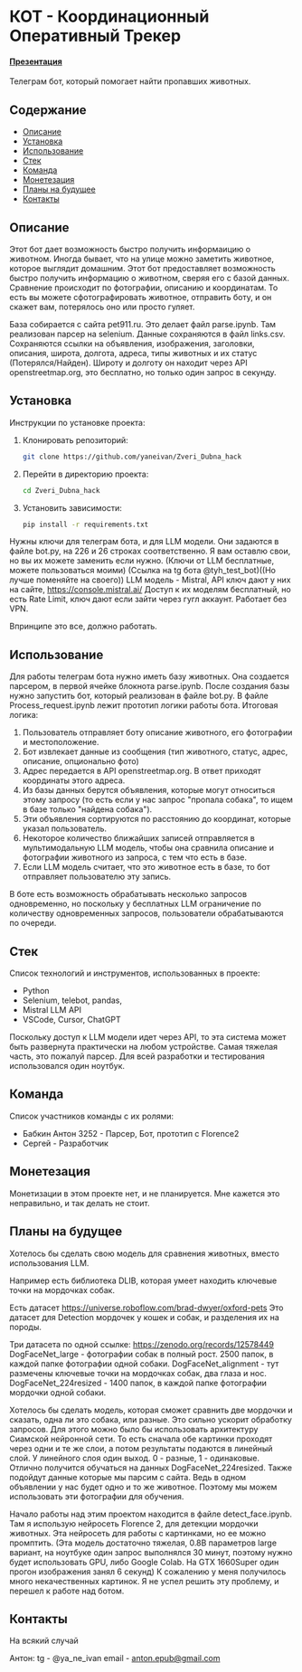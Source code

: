 # КОТ - Координационный Оперативный Трекер

#### [Презентация](КОТ.pptx)

Телеграм бот, который помогает найти пропавших животных.

## Содержание

- [Описание](#описание)
- [Установка](#установка)
- [Использование](#использование)
- [Стек](#Стек)
- [Команда](#команда)
- [Монетезация](#Монетезация)
- [Планы на будущее](#планы-на-будущее)
- [Контакты](#контакты)

## Описание

Этот бот дает возможность быстро получить информаицию о животном. Иногда бывает, что на улице можно заметить животное, которое выглядит домашним. Этот бот предоставляет возможность быстро получить информацию о животном, сверяя его с базой данных. 
Сравнение происходит по фотографии, описанию и координатам. То есть вы можете сфотографировать животное, отправить боту, и он скажет вам, потерялось оно или просто гуляет.

База собирается с сайта pet911.ru. Это делает файл parse.ipynb. Там реализован парсер на selenium. Данные сохраняются в файл links.csv. Сохраняются ссылки на объявления, изображения, заголовки, описания, широта, долгота, адреса, типы животных и их статус (Потерялся/Найден). Широту и долготу он находит через API openstreetmap.org, это бесплатно, но только один запрос в секунду.

## Установка

Инструкции по установке проекта:
1. Клонировать репозиторий:
   ```bash
   git clone https://github.com/yaneivan/Zveri_Dubna_hack
   ```
2. Перейти в директорию проекта:
   ```bash
   cd Zveri_Dubna_hack
   ```
3. Установить зависимости:
   ```bash
   pip install -r requirements.txt
   ```

Нужны ключи для телеграм бота, и для LLM модели. Они задаются в файле bot.py, на 226 и 26 строках соответственно. Я вам оставлю свои, но вы их можете заменить если нужно. (Ключи от LLM бесплатные, можете пользоваться моими)
(Ссылка на tg бота @tyh_test_bot)((Но лучше поменяйте на своего))
LLM модель - Mistral, API ключ дают у них на сайте, https://console.mistral.ai/ 
Доступ к их моделям бесплатный, но есть Rate Limit, ключ дают если зайти через гугл аккаунт. Работает без VPN. 

Впринципе это все, должно работать. 

## Использование

Для работы телеграм бота нужно иметь базу животных. Она создается парсером, в первой ячейке блокнота parse.ipynb.
После создания базы нужно запустить бот, который реализован в файле bot.py.
В файле Process_request.ipynb лежит прототип логики работы бота.
Итоговая логика:
1. Пользователь отправляет боту описание животного, его фотографии и местоположение.
2. Бот извлекает данные из сообщения (тип животного, статус, адрес, описание, опционально фото)
3. Адрес передается в API openstreetmap.org. В ответ приходят координаты этого адреса. 
4. Из базы данных берутся объявления, которые могут относиться этому запросу (то есть если у нас запрос "пропала собака", то ищем в базе только "найдена собака").
5. Эти объявления сортируются по расстоянию до координат, которые указал пользователь.
6. Некоторое количество ближайших записей отправляется в мультимодальную LLM модель, чтобы она сравнила описание и фотографии животного из запроса, с тем что есть в базе. 
7. Если LLM модель считает, что это животное есть в базе, то бот отправляет пользователю эту запись. 

В боте есть возможность обрабатывать несколько запросов одновременно, но поскольку у бесплатных LLM ограничение по количеству одновременных запросов, пользователи обрабатываются по очереди. 

## Стек

Список технологий и инструментов, использованных в проекте:
- Python
- Selenium, telebot, pandas, 
- Mistral LLM API
- VSCode, Cursor, ChatGPT

Поскольку доступ к LLM модели идет через API, то эта система может быть развернута практически на любом устройстве. Самая тяжелая часть, это пожалуй парсер. Для всей разработки и тестирования использовался один ноутбук. 

## Команда

Список участников команды с их ролями:
- Бабкин Антон 3252 - Парсер, Бот, прототип с Florence2
- Сергей - Разработчик

## Монетезация
Монетизации в этом проекте нет, и не планируется. 
Мне кажется это неправильно, и так делать не стоит. 

## Планы на будущее
Хотелось бы сделать свою модель для сравнения животных, вместо использования LLM. 

Например есть библиотека DLIB, которая умеет находить ключевые точки на мордочках собак.

Есть датасет https://universe.roboflow.com/brad-dwyer/oxford-pets 
Это датасет для Detection мордочек у кошек и собак, и разделения их на породы. 

Три датасета по одной ссылке: https://zenodo.org/records/12578449
DogFaceNet_large - фотографии собак в полный рост. 2500 папок, в каждой папке фотографии одной собаки. 
DogFaceNet_alignment - тут размечены ключевые точки на мордочках собак, два глаза и нос.
DogFaceNet_224resized - 1400 папок, в каждой папке фотографии мордочки одной собаки. 

Хотелось бы сделать модель, которая сможет сравнить две мордочки и сказать, одна ли это собака, или разные. Это сильно ускорит обработку запросов. 
Для этого можно было бы использовать архитектуру Сиамской нейронной сети. То есть сначала обе картинки проходят через одни и те же слои, а потом результаты подаются в линейный слой. У линейного слоя один выход. 0 - разные, 1 - одинаковые.
Отлично получится обучаться на данных DogFaceNet_224resized. 
Также подойдут данные которые мы парсим с сайта. Ведь в одном объявлении у нас будет одно и то же животное. Поэтому мы можем использовать эти фотографии для обучения. 

Начало работы над этим проектом находится в файле detect_face.ipynb.
Там я использую нейросеть Florence 2, для детекции мордочки животных. Эта нейросеть для работы с картинками, но ее можно промптить. 
(Эта модель достаточно тяжелая, 0.8B параметров large вариант, на ноутбуке один запрос выполнялся 30 минут, поэтому нужно будет использовать GPU, либо Google Colab. На GTX 1660Super один прогон изображения занял 6 секунд)
К сожалению у меня получилось много некачественных картинок. 
Я не успел решить эту проблему, и перешел к работе над ботом. 

## Контакты
На всякий случай

Антон:
tg - @ya_ne_ivan
email - anton.epub@gmail.com
